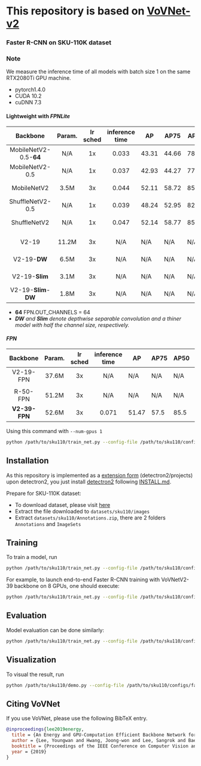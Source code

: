 # This repository is based on [VoVNet-v2](https://github.com/youngwanLEE/vovnet-detectron2)



### Faster R-CNN on SKU-110K dataset

### Note

We measure the inference time of all models with batch size 1 on the same RTX2080Ti GPU machine.

- pytorch1.4.0
- CUDA 10.2
- cuDNN 7.3

#### Lightweight with _FPNLite_

|Backbone|Param.|lr sched|inference time|AP|AP75|AP50|download|
|:--------:|:---:|:---:|:--:|--|----|----|--------|
|MobileNetV2-0.5-**64**|N/A|1x|0.033|43.31|44.66|78.08|<a href="">model</a>&nbsp;\|&nbsp;<a href="">metrics</a>
|MobileNetV2-0.5|N/A|1x|0.037|42.93|44.27|77.31|<a href="">model</a>&nbsp;\|&nbsp;<a href="">metrics</a>
|MobileNetV2|3.5M|3x|0.044|52.11|58.72|85.98|<a href="">model</a>&nbsp;\|&nbsp;<a href="">metrics</a>
|ShuffleNetV2-0.5|N/A|1x|0.039|48.24|52.95|82.10|<a href="">model</a>&nbsp;\|&nbsp;<a href="">metrics</a>
|ShuffleNetV2|N/A|1x|0.047|52.14|58.77|85.91|<a href="">model</a>&nbsp;\|&nbsp;<a href="">metrics</a>
||
|V2-19|11.2M|3x|N/A|N/A|N/A|N/A|<a href="">model</a>&nbsp;\|&nbsp;<a href="">metrics</a>
|V2-19-**DW**|6.5M|3x|N/A|N/A|N/A|N/A|<a href="">model</a>&nbsp;\|&nbsp;<a href="">metrics</a>
|V2-19-**Slim**|3.1M|3x|N/A|N/A|N/A|N/A|<a href="">model</a>&nbsp;\|&nbsp;<a href="">metrics</a>
|V2-19-**Slim**-**DW**|1.8M|3x|N/A|N/A|N/A|N/A|<a href="">model</a>&nbsp;\|&nbsp;<a href="">metrics</a>

* **64** FPN.OUT_CHANNELS = 64
* _**DW** and **Slim** denote depthwise separable convolution and a thiner model with half the channel size, respectively._                              
#### _FPN_

|Backbone|Param.|lr sched|inference time|AP|AP75|AP50|download|
|:--------:|:---:|:---:|:--:|--|----|----|--------|
|V2-19-FPN|37.6M|3x|N/A|N/A|N/A|N/A|<a href="">model</a>&nbsp;\|&nbsp;<a href="">metrics</a>
||
|R-50-FPN|51.2M|3x|N/A|N/A|N/A|N/A|<a href="">model</a>&nbsp;\|&nbsp;<a href="">metrics</a>
|**V2-39-FPN**|52.6M|3x|0.071|51.47|57.5|85.5|<a href="">model</a>&nbsp;\|&nbsp;<a href="">metrics</a>



Using this command with `--num-gpus 1`
```bash
python /path/to/sku110/train_net.py --config-file /path/to/sku110/configs/<config.yaml> --eval-only --num-gpus 1 MODEL.WEIGHTS <model.pth>
```

## Installation

As this repository is implemented as a [extension form](https://github.com/youngwanLEE/detectron2/tree/vovnet/projects/VoVNet) (detectron2/projects) upon detectron2, you just install [detectron2](https://github.com/facebookresearch/detectron2) following [INSTALL.md](https://github.com/facebookresearch/detectron2/blob/master/INSTALL.md).

Prepare for SKU-110K dataset:
- To download dataset, please visit [here](https://github.com/eg4000/SKU110K_CVPR19)
- Extract the file downloaded to `datasets/sku110/images`
- Extract `datasets/sku110/Annotations.zip`, there are 2 folders `Annotations` and `ImageSets`

## Training

To train a model, run
```bash
python /path/to/sku110/train_net.py --config-file /path/to/sku110/configs/<config.yaml>
```

For example, to launch end-to-end Faster R-CNN training with VoVNetV2-39 backbone on 8 GPUs,
one should execute:
```bash
python /path/to/sku110/train_net.py --config-file /path/to/sku110/configs/faster_rcnn_V_39_FPN_3x.yaml --num-gpus 8
```

## Evaluation

Model evaluation can be done similarly:
```bash
python /path/to/sku110/train_net.py --config-file /path/to/sku110/configs/faster_rcnn_V_39_FPN_3x.yaml --eval-only MODEL.WEIGHTS <model.pth>
```

## Visualization
To visual the result, run
```bash
python /path/to/sku110/demo.py --config-file /path/to/sku110/configs/faster_rcnn_V_39_FPN_3x.yaml --input image.jpg --output image.jpg MODEL.WEIGHTS <model.pth>
```


## <a name="CitingVoVNet"></a>Citing VoVNet

If you use VoVNet, please use the following BibTeX entry.

```BibTeX
@inproceedings{lee2019energy,
  title = {An Energy and GPU-Computation Efficient Backbone Network for Real-Time Object Detection},
  author = {Lee, Youngwan and Hwang, Joong-won and Lee, Sangrok and Bae, Yuseok and Park, Jongyoul},
  booktitle = {Proceedings of the IEEE Conference on Computer Vision and Pattern Recognition Workshops},
  year = {2019}
}

```
